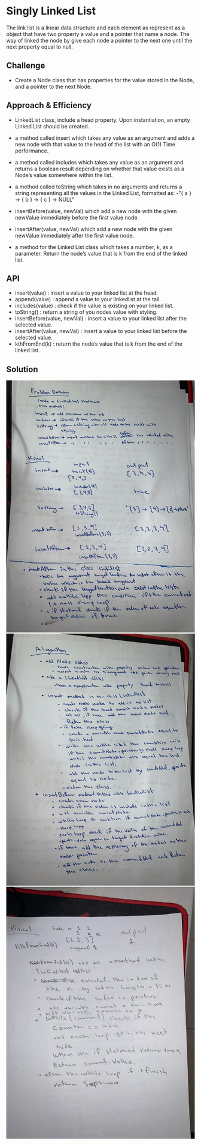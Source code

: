 # Singly Linked List
The link list is a linear data structure and each element as represent as a object that have two property a value and a pointer that name a node.
The way of linked the node by give each node a pointer to the next one until the next property equal to null.
## Challenge
- Create a Node class that has properties for the value stored in the Node, and a pointer to the next Node.

## Approach & Efficiency
- LinkedList class, include a head property. Upon instantiation, an empty Linked List should be created.

- a method called insert which takes any value as an argument and adds a new node with that value to the head of the list with an O(1) Time performance.
- a method called includes which takes any value as an argument and returns a boolean result depending on whether that value exists as a Node’s value somewhere within the list.

- a method called toString which takes in no arguments and returns a string representing all the values in the Linked List, formatted as:
    -"{ a } -> { b } -> { c } -> NULL"

- insertBefore(value, newVal) which add a new node with the given newValue immediately before the first value node.

- insertAfter(value, newVal) which add a new node with the given newValue immediately after the first value node.

- a method for the Linked List class which takes a number, k, as a parameter. Return the node’s value that is k from the end of the linked list.

## API
- insert(value) : insert a value to your linked list at the head.
- append(value) : append a value to your linkedlist at the tail.
- includes(value) : check if the value is existing on your linked list.
- toString() : return a string of you nodes value with styling.
- insertBefore(value, newVal) : insert a value to your linked list after the selected value.
- insertAfter(value, newVal) : insert a value to your linked list before the selected value.
- kthFromEnd(k) : return the node’s value that is k from the end of the linked list.

## Solution
![whitebord](../../assets/linked-list1.jpg)
![whitebord](../../assets/linked-list2.jpg)
![whitebord](../../assets/linked-list3.jpg)
